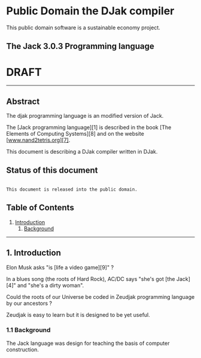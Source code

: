 ﻿
Public Domain the DJak compiler
================================

This public domain software is a sustainable economy project.


The Jack 3.0.3 Programming language
------------------------------------

# DRAFT

***

Abstract
--------

The djak programming language is an modified version of Jack.
 
The [Jack programming language][1] is described in the book 
[The Elements of Computing Systems][8] and on the website 
[www.nand2tetris.org][7]. 

This document is describing a DJak compiler written in DJak.  


Status of this document
-----------------------

``` 

This document is released into the public domain.

```

Table of Contents
-----------------

1. [Introduction](#1-introduction)
     1. [Background](#11-background)
     
***

## 1. Introduction

Elon Musk asks "is [life a video game][9]" ?

In a blues song (the roots of Hard Rock), AC/DC says "she's got [the Jack][4]" and "she's a dirty woman".

Could the roots of our Universe be coded in Zeudjak programming language by our ancestors ?

Zeudjak is easy to learn but it is designed to be yet useful.


### 1.1 Background

The Jack language was design for teaching the basis of computer construction.


